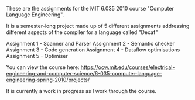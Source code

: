 These are the assignments for the MIT 6.035 2010 course "Computer Language Engineering".

It is a semester-long project made up of 5 different assignments addressing different aspects of the compiler for a language called "Decaf"

  Assignment 1 - Scanner and Parser
  Assignment 2 - Semantic checker
  Assignment 3 - Code generation
  Assignment 4 - Dataflow optimisations
  Assignment 5 - Optimiser

You can view the course here: https://ocw.mit.edu/courses/electrical-engineering-and-computer-science/6-035-computer-language-engineering-spring-2010/projects/

It is currently a work in progress as I work through the course.
